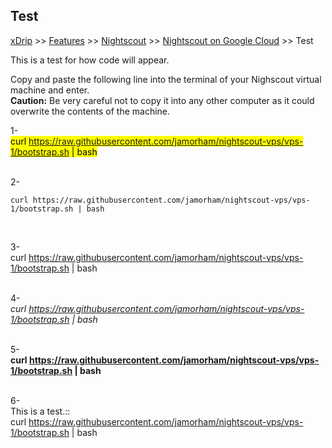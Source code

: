 ## Test  
[xDrip](../../README.md) >> [Features](../Features_page) >> [Nightscout](../Nightscout_page) >> [Nightscout on Google Cloud](./GoogleCloud) >> Test  
  
This is a test for how code will appear.  

Copy and paste the following line into the terminal of your Nighscout virtual machine and enter.  
**Caution:** Be very careful not to copy it into any other computer as it could overwrite the contents of the machine.  
  
1-    
<mark>curl https://raw.githubusercontent.com/jamorham/nightscout-vps/vps-1/bootstrap.sh | bash</mark>  
<br/>  
  
2-    
```
curl https://raw.githubusercontent.com/jamorham/nightscout-vps/vps-1/bootstrap.sh | bash
```
<br/>  
  
3-    
curl https://raw.githubusercontent.com/jamorham/nightscout-vps/vps-1/bootstrap.sh \| bash  
<br/>  
  
4-  
*curl https://raw.githubusercontent.com/jamorham/nightscout-vps/vps-1/bootstrap.sh \| bash*  
<br/>  
  
5-  
**curl https://raw.githubusercontent.com/jamorham/nightscout-vps/vps-1/bootstrap.sh \| bash**  
<br/>  
  
6-  
This is a test.::  
    curl https://raw.githubusercontent.com/jamorham/nightscout-vps/vps-1/bootstrap.sh \| bash  
  
